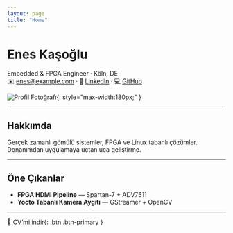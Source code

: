 ```yaml
---
layout: page
title: "Home"
---
```


# Enes Kaşoğlu
Embedded & FPGA Engineer · Köln, DE  
✉️ enes@example.com · 🔗 [LinkedIn](https://www.linkedin.com/in/ENES) · 💻 [GitHub](https://github.com/ENES)

![Profil Fotoğrafı](/enes/assets/img/photo_1.jpg){: style="max-width:180px;" }

---

## Hakkımda
Gerçek zamanlı gömülü sistemler, FPGA ve Linux tabanlı çözümler. Donanımdan uygulamaya uçtan uca geliştirme.

---

## Öne Çıkanlar
- **FPGA HDMI Pipeline** — Spartan-7 + ADV7511  
- **Yocto Tabanlı Kamera Aygıtı** — GStreamer + OpenCV

---

[📄 CV’mi indir](/enes/assets/cv/Enes-Kasoglu-CV.pdf){: .btn .btn-primary }
